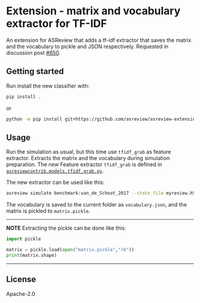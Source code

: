 # Extension - matrix and vocabulary extractor for TF-IDF
An extension for ASReview that adds a tf-idf extractor that saves the matrix and the vocabulary to pickle and JSON respectively. Requested in discussion post [#650](https://github.com/asreview/asreview/discussions/650).


## Getting started

Run install the new classifier with:

```bash
pip install .
```

or

```bash
python -m pip install git+https://github.com/asreview/asreview-extension-tfidf-extractor.git
```


## Usage

Run the simulation as usual, but this time use `tfidf_grab` as feature extractor. Extracts the matrix and the vocabulary during simulation preparation. The new Feature extractor `tfidf_grab` is defined in [`asreviewcontrib.models.tfidf_grab.py`](asreviewcontrib.models.tfidf_grab:Tfidf_grab).

The new extractor can be used like this:
```bash
asreview simulate benchmark:van_de_Schoot_2017 --state_file myreview.h5 -e tfidf_grab
```

The vocabulary is saved to the current folder as `vocabulary.json`, and the matrix is pickled to `matrix.pickle`.

---
**NOTE**
Extracting the pickle can be done like this:

```Python
import pickle

matrix = pickle.load(open("matrix.pickle","rb"))
print(matrix.shape)
```

---

## License

Apache-2.0
